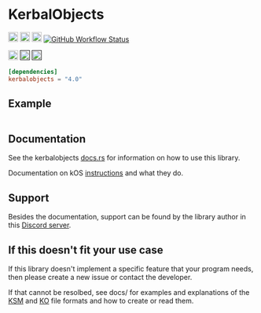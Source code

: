 # KerbalObjects

[<img src="https://img.shields.io/badge/github-newcomb--luke%2Fkerbalobjects.rs-8da0cb?style=for-the-badge&logo=github&labelColor=555555" alt="github" height="20">](https://github.com/newcomb-luke/kerbalobjects.rs)
[<img src="https://img.shields.io/crates/v/kerbalobjects?color=fc8d62&logo=rust&style=for-the-badge" alt="github" height="20">](https://crates.io/crates/kerbalobjects)
[<img src="https://img.shields.io/badge/docs.rs-kerbalobjects-66c2a5?style=for-the-badge&labelColor=555555&logo=docs.rs" alt="github" height="20">](https://docs.rs/kerbalobjects/latest/kerbalobjects/)
[<img alt="GitHub Workflow Status" src="https://img.shields.io/github/workflow/status/newcomb-luke/kerbalobjects.rs/Rust%20CI">]()

[<img alt="Libraries.io dependency status for GitHub repo" src="https://img.shields.io/librariesio/github/newcomb-luke/kerbalobjects.rs?style=for-the-badge" height="20">](https://deps.rs/repo/github/newcomb-luke/kerbalobjects.rs)
[<img alt="License" src="https://img.shields.io/github/license/newcomb-luke/kerbalobjects.rs?style=for-the-badge" height="20">]()
[<img alt="Crates.io" src="https://img.shields.io/crates/d/kerbalobjects?style=for-the-badge" height="20">]()

```toml
[dependencies]
kerbalobjects = "4.0"
```

## Example

```rust

```

## Documentation

See the kerbalobjects [docs.rs](https://docs.rs/kerbalobjects/latest/kerbalobjects/) for information on how to use this library.

Documentation on kOS [instructions](https://github.com/newcomb-luke/kerbalobjects.rs/blob/main/docs/Instruction-docs.md) and what they do. 

## Support

Besides the documentation, support can be found by the library author in this [Discord server](https://discord.gg/APETM2ceVZ).

## If this doesn't fit your use case

If this library doesn't implement a specific feature that your program needs, then please create a new issue or contact the developer.

If that cannot be resolbed, see docs/ for examples and explanations of the [KSM](https://github.com/newcomb-luke/kerbalobjects.rs/blob/main/docs/KSM-file-format.md) and [KO](https://github.com/newcomb-luke/kerbalobjects.rs/blob/main/docs/KO-file-format.md) file formats and how to create or read them.
